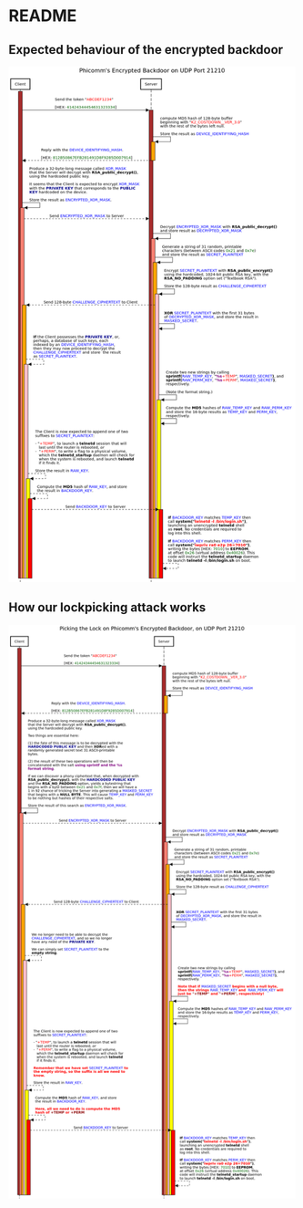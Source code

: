 # README


## Expected behaviour of the encrypted backdoor

![Expected behaviour of encrypted backdoor](Phicomms_Encrypted_Backdoor_on_UDP_Port_21210.png)


## How our lockpicking attack works

![How our lock pick works](Picking_the_Lock_on_Phicomms_Encrypted_Backdoor_on_UDP_Port_21210.png)

<!-- Phicomm's Encrypted Backdoor on UDP Port 21210.png Picking the Lock on Phicomm's Encrypted Backdoor on UDP Port 21210.png -->
